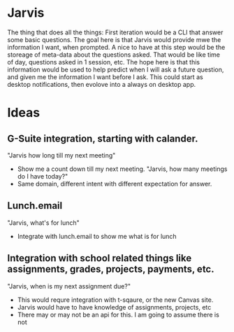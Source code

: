 # Jarvis
The thing that does all the things:
First iteration would be a CLI that answer some basic questions. The goal here is that Jarvis would provide mwe the information I want, when prompted. A nice to have at this step would be the storeage of meta-data about the questions asked. That would be like time of day, questions asked in 1 session, etc. The hope here is that this information would be used to help predict when I will ask a future question, and given me the information I want before I ask. This could start as desktop notifications, then evolove into a always on desktop app. 


# Ideas

## G-Suite integration, starting with calander.
"Jarvis how long till my next meeting"
  - Show me a count down till my next meeting.
"Jarvis, how many meetings do I have today?"
  - Same domain, different intent with different expectation for answer.

## Lunch.email
"Jarvis, what's for lunch"
  - Integrate with lunch.email to show me what is for lunch
  
  
##  Integration with school related things like assignments, grades, projects, payments, etc.
 "Jarvis, when is my next assignment due?"
  - This would requre integration with t-sqaure, or the new Canvas site. 
  - Jarvis would have to have knowledge of assignments, projects, etc
  - There may or may not be an api for this. I am going to assume there is not
